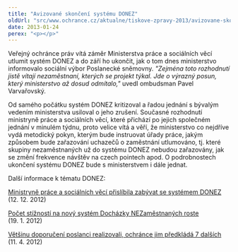 ```yaml
---
title: "Avizované skončení systému DONEZ"
oldUrl: "src/www.ochrance.cz/aktualne/tiskove-zpravy-2013/avizovane-skonceni-systemu-donez"
date: 2013-01-24
perex: "<p></p>"
---
```


<!-- imported from the old website -->

<p>Veřejný ochránce práv vítá záměr Ministerstva práce a sociálních věcí utlumit systém DONEZ a do září ho ukončit, jak o tom dnes ministerstvo informovalo sociální výbor Poslanecké sněmovny. <em>&quot;Zejména toto rozhodnutí jistě vítají nezaměstnaní, kterých se projekt týkal. Jde o výrazný posun, který ministerstvo až dosud odmítalo,&quot;</em> uvedl ombudsman Pavel Varvařovský.</p><p>Od samého počátku systém DONEZ kritizoval a řadou jednání s bývalým vedením ministerstva usiloval o jeho zrušení. Současné rozhodnutí ministryně práce a sociálních věcí, které přichází po jejich společném jednání v minulém týdnu, proto velice vítá a věří, že ministerstvo co nejdříve vydá metodický pokyn, kterým bude instruovat úřady práce, jakým způsobem bude zařazování uchazečů o zaměstnání utlumováno, tj. které skupiny nezaměstnaných už do systému DONEZ nebudou zařazovány, jak se změní frekvence návštěv na czech pointech apod. O podrobnostech ukončení systému DONEZ bude s ministerstvem i dále jednat.</p><p>Další informace k tématu DONEZ:</p><p><a href="http://www.ochrance.cz/tiskove-zpravy/tiskove-zpravy-2012/ministryne-prace-a-socialnich-veci-prislibila-zabyvat-se-systemem-donez/" target="_blank">Ministryně práce a sociálních věcí přislíbila zabývat se systémem DONEZ </a>(12. 12. 2012)</p><p><a href="http://www.ochrance.cz/tiskove-zpravy/tiskove-zpravy-2012/pocet-stiznosti-na-novy-system-dochazky-nezamestnanych-roste/" target="_blank">Počet stížností na nový systém Docházky NEZaměstnaných roste </a>(19. 1. 2012)</p><p><a href="http://www.ochrance.cz/tiskove-zpravy/tiskove-zpravy-2012/vetsinu-doporuceni-poslanci-realizovali-ochrance-jim-predklada-7-dalsich/" target="_blank">Většinu doporučení poslanci realizovali, ochránce jim předkládá 7 dalších </a>(11. 4. 2012)</p>

